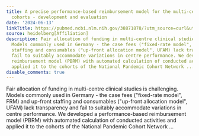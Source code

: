 ```yaml
---
title: A precise performance-based reimbursement model for the multi-centre NAPKON
  cohorts - development and evaluation
date: '2024-06-13'
linkTitle: https://pubmed.ncbi.nlm.nih.gov/38871878/?utm_source=curl&utm_medium=rss&utm_campaign=pubmed-2&utm_content=1FakS-2QOkCT8HsMOQP1bCRQ4YzyumYOmxmF0moLsQ3dFB1E9V&fc=20220326224207&ff=20240614182310&v=2.18.0.post9+e462414
source: heidelberg[Affiliation]
description: Fair allocation of funding in multi-centre clinical studies is challenging.
  Models commonly used in Germany - the case fees ("fixed-rate model", FRM) and up-front
  staffing and consumables ("up-front allocation model", UFAM) lack transparency and
  fail to suitably accommodate variations in centre performance. We developed a performance-based
  reimbursement model (PBRM) with automated calculation of conducted activities and
  applied it to the cohorts of the National Pandemic Cohort Network ...
disable_comments: true
---
```

Fair allocation of funding in multi-centre clinical studies is challenging. Models commonly used in Germany - the case fees ("fixed-rate model", FRM) and up-front staffing and consumables ("up-front allocation model", UFAM) lack transparency and fail to suitably accommodate variations in centre performance. We developed a performance-based reimbursement model (PBRM) with automated calculation of conducted activities and applied it to the cohorts of the National Pandemic Cohort Network ...